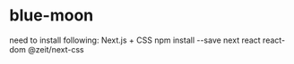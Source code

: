 # blue-moon
need to install following: 
Next.js + CSS
    npm install --save next react react-dom @zeit/next-css